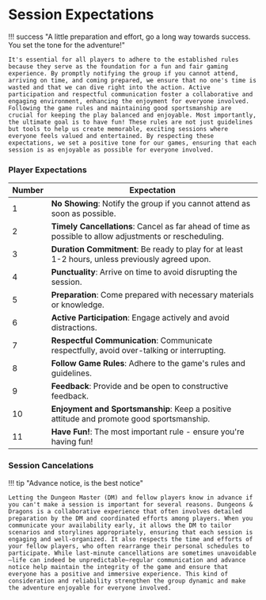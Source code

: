 # Session Expectations

!!! success "A little preparation and effort, go a long way towards success. You set the tone for the adventure!"

    It's essential for all players to adhere to the established rules because they serve as the foundation for a fun and fair gaming experience. By promptly notifying the group if you cannot attend, arriving on time, and coming prepared, we ensure that no one's time is wasted and that we can dive right into the action. Active participation and respectful communication foster a collaborative and engaging environment, enhancing the enjoyment for everyone involved. Following the game rules and maintaining good sportsmanship are crucial for keeping the play balanced and enjoyable. Most importantly, the ultimate goal is to have fun! These rules are not just guidelines but tools to help us create memorable, exciting sessions where everyone feels valued and entertained. By respecting these expectations, we set a positive tone for our games, ensuring that each session is as enjoyable as possible for everyone involved.

### Player Expectations

| Number | Expectation                                  |
|--------|----------------------------------------------|
| 1      | **No Showing**: Notify the group if you cannot attend as soon as possible. |
| 2      | **Timely Cancellations**: Cancel as far ahead of time as possible to allow adjustments or rescheduling. |
| 3      | **Duration Commitment**: Be ready to play for at least 1-2 hours, unless previously agreed upon. |
| 4      | **Punctuality**: Arrive on time to avoid disrupting the session. |
| 5      | **Preparation**: Come prepared with necessary materials or knowledge. |
| 6      | **Active Participation**: Engage actively and avoid distractions. |
| 7      | **Respectful Communication**: Communicate respectfully, avoid over-talking or interrupting. |
| 8      | **Follow Game Rules**: Adhere to the game's rules and guidelines. |
| 9      | **Feedback**: Provide and be open to constructive feedback. |
| 10     | **Enjoyment and Sportsmanship**: Keep a positive attitude and promote good sportsmanship. |
| 11     | **Have Fun!**: The most important rule - ensure you're having fun! |

### Session Cancelations

!!! tip "Advance notice, is the best notice"

    Letting the Dungeon Master (DM) and fellow players know in advance if you can't make a session is important for several reasons. Dungeons & Dragons is a collaborative experience that often involves detailed preparation by the DM and coordinated efforts among players. When you communicate your availability early, it allows the DM to tailor scenarios and storylines appropriately, ensuring that each session is engaging and well-organized. It also respects the time and efforts of your fellow players, who often rearrange their personal schedules to participate. While last-minute cancellations are sometimes unavoidable—life can indeed be unpredictable—regular communication and advance notice help maintain the integrity of the game and ensure that everyone has a positive and immersive experience. This kind of consideration and reliability strengthen the group dynamic and make the adventure enjoyable for everyone involved.